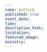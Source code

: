 ```yaml
---
name: potluck
published: true
event_date:
time:
description_html:
locatation:
featured_image:
ministry:
---
```

